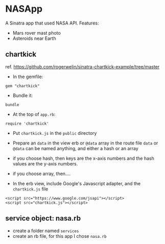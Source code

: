 # NASApp

A Sinatra app that used NASA API.  Features: 
- Mars rover mast photo
- Asteroids near Earth

## chartkick

ref. https://github.com/rogerwelin/sinatra-chartkick-example/tree/master

- In the gemfile:
```
gem "chartkick"
```
- Bundle it: 
```
bundle
```
- At the top of `app.rb`:
```
require 'chartkick'
```
- Put `chartkick.js` in the `public` directory

- Prepare an `data` in the view erb or `@data` array in the route file
`data` or `@data` can be named anything, and either a hash or an array
 - if you choose hash, then keys are the x-axis numbers and the hash values are the y-axis numbers.
 - if you choose array, then....

- In the erb view, include Google's Javascript adapter, and the `chartkick.js` file
```
<script src="https://www.google.com/jsapi"></script>
<script src="chartkick.js"></script>
```
## service object: nasa.rb
- create a folder named `services`
- create an rb file, for this app I chose `nasa.rb`

